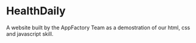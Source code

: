 # HealthDaily
A website built by the AppFactory Team as a demostration of our html, css and javascript skill.

